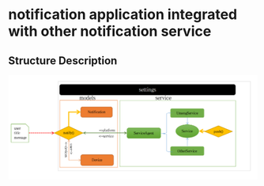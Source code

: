 # notification application integrated with other notification service

## Structure Description
![notification app structure](./docs/images/notification-app.png)
